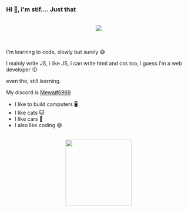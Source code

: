 ### Hi :wave:, i'm stif.... Just that 

<br>
<div align="center">
  <img src="https://github.com/stifskere/stifskere/blob/main/dino.gif"/>
</div><br><br>

I'm learning to code, slowly but surely :sweat_smile:

I mainly write JS, i like JS, i can write html and css too, i guess i'm a web developer :D

even tho, still learning.

My discord is <a href="https://discordapp.com/users/463986224101588992/">Mewa#6969</a>

- I like to build computers 🖥️
- I like cats 🐱
- I like cars 🚙
- I also like coding 😄

<br>
<div align="center">
  <img height="180em" src="https://github-readme-stats.vercel.app/api?username=stifskere&show_icons=true&theme=github_dark&include_all_commits=true&count_private=true&hide_border=true"/>
</div>
